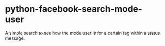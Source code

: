 python-facebook-search-mode-user
================================

A simple search to see how the mode user is for a certain tag within a status message.
